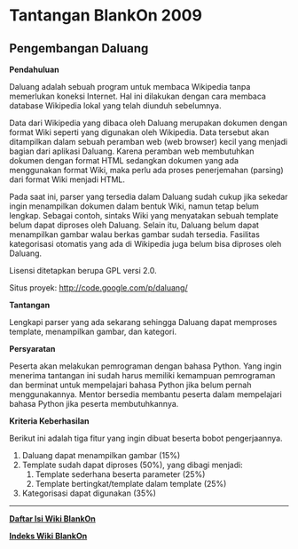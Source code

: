 # Tantangan BlankOn 2009 
## Pengembangan Daluang


**Pendahuluan**

Daluang adalah sebuah program untuk membaca Wikipedia tanpa memerlukan koneksi Internet. Hal ini dilakukan dengan cara membaca database Wikipedia lokal yang
telah diunduh sebelumnya.

Data dari Wikipedia yang dibaca oleh Daluang merupakan dokumen dengan format Wiki seperti yang digunakan oleh Wikipedia. Data tersebut akan ditampilkan
dalam sebuah peramban web (web browser) kecil yang menjadi bagian dari aplikasi Daluang. Karena peramban web membutuhkan dokumen dengan format HTML sedangkan
dokumen yang ada menggunakan format Wiki, maka perlu ada proses penerjemahan (parsing) dari format Wiki menjadi HTML.

Pada saat ini, parser yang tersedia dalam Daluang sudah cukup jika sekedar ingin menampilkan dokumen dalam bentuk Wiki, namun tetap belum lengkap. Sebagai
contoh, sintaks Wiki yang menyatakan sebuah template belum dapat diproses oleh Daluang. Selain itu, Daluang belum dapat menampilkan gambar walau berkas gambar
sudah tersedia. Fasilitas kategorisasi otomatis yang ada di Wikipedia juga belum bisa diproses oleh Daluang.

Lisensi ditetapkan berupa GPL versi 2.0.

Situs proyek: ​http://code.google.com/p/daluang/


**Tantangan**

Lengkapi parser yang ada sekarang sehingga Daluang dapat memproses template, menampilkan gambar, dan kategori.




**Persyaratan**

Peserta akan melakukan pemrograman dengan bahasa Python. Yang ingin menerima tantangan ini sudah harus memiliki kemampuan pemrograman dan berminat untuk
mempelajari bahasa Python jika belum pernah menggunakannya. Mentor bersedia membantu peserta dalam mempelajari bahasa Python jika peserta membutuhkannya.


**Kriteria Keberhasilan**

Berikut ini adalah tiga fitur yang ingin dibuat beserta bobot pengerjaannya.
   1. Daluang dapat menampilkan gambar (15%)
   2. Template sudah dapat diproses (50%), yang dibagi menjadi:
         1. Template sederhana beserta parameter (25%)
         2. Template bertingkat/template dalam template (25%)
   3. Kategorisasi dapat digunakan (35%)


---
[**Daftar Isi Wiki BlankOn**](/wiki/DaftarIsi/index.html)
 
[**Indeks Wiki BlankOn**](/wiki/Indeks.html)



